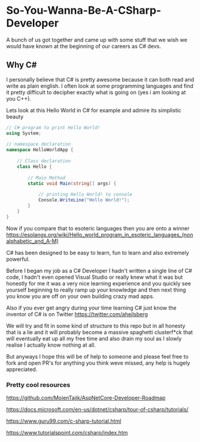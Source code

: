 # So-You-Wanna-Be-A-CSharp-Developer
A bunch of us got together and came up with some stuff that we wish we would have known at the beginning of our careers as C# devs.

## Why C#

I personally believe that C# is pretty awesome because it can both read and write as plain english. I often look at some programming languages and find it pretty difficult to decipher exactly what is going on (yes i am looking at you C++). 

Lets look at this Hello World in C# for example and admire its simplistic beauty

```csharp
// C# program to print Hello World!
using System;
  
// namespace declaration
namespace HelloWorldApp {
      
    // Class declaration
    class Hello {
          
        // Main Method
        static void Main(string[] args) {
             
            // printing Hello World! to console
            Console.WriteLine("Hello World!");
        }
    }
}

```

Now if you compare that to esoteric languages then you are onto a winner 
https://esolangs.org/wiki/Hello_world_program_in_esoteric_languages_(nonalphabetic_and_A-M)

C# has been designed to be easy to learn, fun to learn and also extremely powerful. 

Before I began my job as a C# Developer I hadn't written a single line of C# code, I hadn't even opened Visual Studio or really knew what it was but honestly for me it was a very nice learning experience and you quickly see yourself beginning to really ramp up your knowledge and then next thing you know you are off on your own building crazy mad apps. 

Also if you ever get angry during your time learning C# just know the inventor of C# is on Twitter https://twitter.com/ahejlsberg 

We will try and fit in some kind of structure to this repo but in all honesty that is a lie and it will probably become a massive spaghetti clusterf*ck that will eventually eat up all my free time and also drain my soul as I slowly realise I actually know nothing at all. 

But anyways I hope this will be of help to someone and please feel free to fork and open PR's for anything you think weve missed, any help is hugely appreciated. 


### Pretty cool resources 

https://github.com/MoienTajik/AspNetCore-Developer-Roadmap

https://docs.microsoft.com/en-us/dotnet/csharp/tour-of-csharp/tutorials/

https://www.guru99.com/c-sharp-tutorial.html

https://www.tutorialspoint.com/csharp/index.htm
